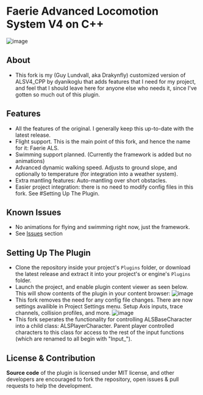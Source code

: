 # Faerie Advanced Locomotion System V4 on C++
![image](https://github.com/Drakynfly/ALSV4_CPP_Faerie/raw/main/Resources/Readme_Content_2.gif)

## About
- This fork is my (Guy Lundvall, aka Drakynfly) customized version of ALSV4_CPP by dyanikoglu that adds features that I need for my project, and feel that I should leave here for anyone else who needs it, since I've gotten so much out of this plugin. 

## Features
- All the features of the original. I generally keep this up-to-date with the latest release.
- Flight support. This is the main point of this fork, and hence the name for it: Faerie ALS.
- Swimming support planned. (Currently the framework is added but no animations)
- Advanced dynamic walking speed. Adjusts to ground slope, and optionally to temperature (for integration into a weather system).
- Extra mantling features: Auto-mantling over short obstacles.
- Easier project integration: there is no need to modify config files in this fork. See #Setting Up The Plugin.

## Known Issues
- No animations for flying and swimming right now, just the framework.
- See [Issues](https://github.com/dyanikoglu/ALSV4_CPP/issues) section

## Setting Up The Plugin
- Clone the repository inside your project's `Plugins` folder, or download the latest release and extract it into your project's or engine's `Plugins` folder.
- Launch the project, and enable plugin content viewer as seen below. This will show contents of the plugin in your content browser:
![image](https://github.com/Drakynfly/ALSV4_CPP_Faerie/raw/main/Resources/Readme_Content_1.png)
- This fork removes the need for any config file changes. There are now settings availible in Project Settings menu. Setup Axis inputs, trace channels, collision profiles, and more.
![image](https://github.com/Drakynfly/ALSV4_CPP_Faerie/raw/main/Resources/Readme_Content_3.png)
- This fork seperates the functionality for controlling ALSBaseCharacter into a child class: ALSPlayerCharacter. Parent player controlled characters to this class for access to the rest of the input functions (which are renamed to all begin with "Input_").

## License & Contribution
**Source code** of the plugin is licensed under MIT license, and other developers are encouraged to fork the repository, open issues & pull requests to help the development.

